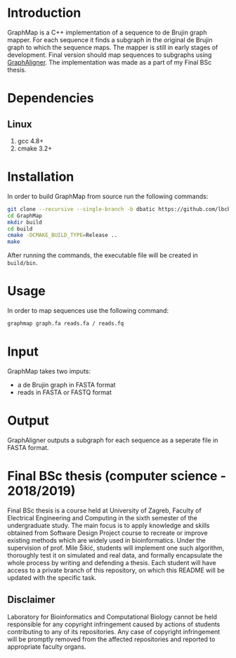 # Introduction

GraphMap is a C++ implementation of a sequence to de Brujin graph mapper. For each sequence it finds a subgraph in the original de Brujin graph to which the sequence maps. The mapper is still in early stages of development. Final version should map sequences to subgraphs using [GraphAligner][gl]. The implementation was made as a part of my Final BSc thesis.

# Dependencies

## Linux

1. gcc 4.8+
2. cmake 3.2+

# Installation

In order to build GraphMap from source run the following commands:

```bash
git clone --recursive --single-branch -b dbatic https://github.com/lbcb-edu/BSc-thesis-18-19.git GraphMap
cd GraphMap
mkdir build
cd build
cmake -DCMAKE_BUILD_TYPE=Release ..
make
```

After running the commands, the executable file will be created in `build/bin`.

# Usage

In order to map sequences use the following command:
```bash 
graphmap graph.fa reads.fa / reads.fq
```

# Input

GraphMap takes two imputs:
- a de Brujin graph in FASTA format
- reads in FASTA or FASTQ format

# Output

GraphAligner outputs a subgraph for each sequence as a seperate file in FASTA format.

# Final BSc thesis (computer science - 2018/2019)

Final BSc thesis is a course held at University of Zagreb, Faculty of Electrical Engineering and Computing in the sixth semester of the undergraduate study. The main focus is to apply knowledge and skills obtained from Software Design Project course to recreate or improve existing methods which are widely used in bioinformatics. Under the supervision of prof. Mile Šikić, students will implement one such algorithm, thoroughly test it on simulated and real data, and formally encapsulate the whole process by writing and defending a thesis. Each student will have access to a private branch of this repository, on which this README will be updated with the specific task.

## Disclaimer

Laboratory for Bioinformatics and Computational Biology cannot be held responsible for any copyright infringement caused by actions of students contributing to any of its repositories. Any case of copyright infringement will be promptly removed from the affected repositories and reported to appropriate faculty organs.

[gl]: https://github.com/maickrau/GraphAligner
[fasta]: https://en.wikipedia.org/wiki/FASTA_format


